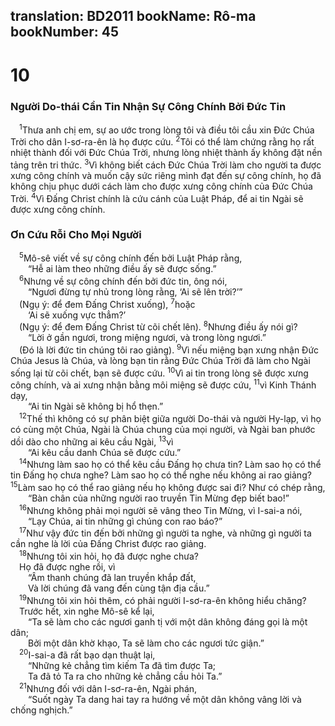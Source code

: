 translation: BD2011
bookName: Rô-ma 
bookNumber: 45
-------

<div class="title"><h1>10</h1><h3>Người Do-thái Cần Tin Nhận Sự Công Chính Bởi Ðức Tin</h3></div>
<span class="verse ro_10_1"> <sup>1</sup>Thưa anh chị em, sự ao ước trong lòng tôi và điều tôi cầu xin Ðức Chúa Trời cho dân I-sơ-ra-ên là họ được cứu. </span>
<span class="verse ro_10_2"><sup>2</sup>Tôi có thể làm chứng rằng họ rất nhiệt thành đối với Ðức Chúa Trời, nhưng lòng nhiệt thành ấy không đặt nền tảng trên tri thức. </span>
<span class="verse ro_10_3"><sup>3</sup>Vì không biết cách Ðức Chúa Trời làm cho người ta được xưng công chính và muốn cậy sức riêng mình đạt đến sự công chính, họ đã không chịu phục dưới cách làm cho được xưng công chính của Ðức Chúa Trời. </span>
<span class="verse ro_10_4"><sup>4</sup>Vì Ðấng Christ chính là cứu cánh của Luật Pháp, để ai tin Ngài sẽ được xưng công chính.<br/></span>
<div class="title"><h3>Ơn Cứu Rỗi Cho Mọi Người</h3></div>
<span class="verse ro_10_5"> <sup>5</sup>Mô-sê viết về sự công chính đến bởi Luật Pháp rằng,<br/>  “Hễ ai làm theo những điều ấy sẽ được sống.” <br/></span>
<span class="verse ro_10_6"> <sup>6</sup>Nhưng về sự công chính đến bởi đức tin, ông nói,<br/>  “Ngươi đừng tự nhủ trong lòng rằng, ‘Ai sẽ lên trời?’” <br/> (Ngụ ý: để đem Ðấng Christ xuống), </span>
<span class="verse ro_10_7"><sup>7</sup>hoặc<br/>  ‘Ai sẽ xuống vực thẳm?’<br/> (Ngụ ý: để đem Ðấng Christ từ cõi chết lên). </span>
<span class="verse ro_10_8"><sup>8</sup>Nhưng điều ấy nói gì?<br/>  “Lời ở gần ngươi, trong miệng ngươi, và trong lòng ngươi.” <br/> (Ðó là lời đức tin chúng tôi rao giảng). </span>
<span class="verse ro_10_9"><sup>9</sup>Vì nếu miệng bạn xưng nhận Ðức Chúa Jesus là Chúa, và lòng bạn tin rằng Ðức Chúa Trời đã làm cho Ngài sống lại từ cõi chết, bạn sẽ được cứu. </span>
<span class="verse ro_10_10"><sup>10</sup>Vì ai tin trong lòng sẽ được xưng công chính, và ai xưng nhận bằng môi miệng sẽ được cứu, </span>
<span class="verse ro_10_11"><sup>11</sup>vì Kinh Thánh dạy,<br/>  “Ai tin Ngài sẽ không bị hổ thẹn.” <br/></span>
<span class="verse ro_10_12"> <sup>12</sup>Thế thì không có sự phân biệt giữa người Do-thái và người Hy-lạp, vì họ có cùng một Chúa, Ngài là Chúa chung của mọi người, và Ngài ban phước dồi dào cho những ai kêu cầu Ngài, </span>
<span class="verse ro_10_13"><sup>13</sup>vì<br/>  “Ai kêu cầu danh Chúa sẽ được cứu.” <br/></span>
<span class="verse ro_10_14"> <sup>14</sup>Nhưng làm sao họ có thể kêu cầu Ðấng họ chưa tin? Làm sao họ có thể tin Ðấng họ chưa nghe? Làm sao họ có thể nghe nếu không ai rao giảng? </span>
<span class="verse ro_10_15"><sup>15</sup>Làm sao họ có thể rao giảng nếu họ không được sai đi? Như có chép rằng,<br/>  “Bàn chân của những người rao truyền Tin Mừng đẹp biết bao!” <br/></span>
<span class="verse ro_10_16"> <sup>16</sup>Nhưng không phải mọi người sẽ vâng theo Tin Mừng, vì I-sai-a nói,<br/>  “Lạy Chúa, ai tin những gì chúng con rao báo?” <br/></span>
<span class="verse ro_10_17"> <sup>17</sup>Như vậy đức tin đến bởi những gì người ta nghe, và những gì người ta cần nghe là lời của Ðấng Christ được rao giảng.<br/></span>
<span class="verse ro_10_18"> <sup>18</sup>Nhưng tôi xin hỏi, họ đã được nghe chưa?<br/> Họ đã được nghe rồi, vì<br/>  “Âm thanh chúng đã lan truyền khắp đất,<br/>  Và lời chúng đã vang đến cùng tận địa cầu.” <br/></span>
<span class="verse ro_10_19"> <sup>19</sup>Nhưng tôi xin hỏi thêm, có phải người I-sơ-ra-ên không hiểu chăng?<br/> Trước hết, xin nghe Mô-sê kể lại, <br/>  “Ta sẽ làm cho các ngươi ganh tị với một dân không đáng gọi là một dân;<br/>  Bởi một dân khờ khạo, Ta sẽ làm cho các ngươi tức giận.” <br/></span>
<span class="verse ro_10_20"> <sup>20</sup>I-sai-a đã rất bạo dạn thuật lại, <br/>  “Những kẻ chẳng tìm kiếm Ta đã tìm được Ta;<br/>  Ta đã tỏ Ta ra cho những kẻ chẳng cầu hỏi Ta.” <br/></span>
<span class="verse ro_10_21"> <sup>21</sup>Nhưng đối với dân I-sơ-ra-ên, Ngài phán,<br/>  “Suốt ngày Ta dang hai tay ra hướng về một dân không vâng lời và chống nghịch.” <br/></span>
